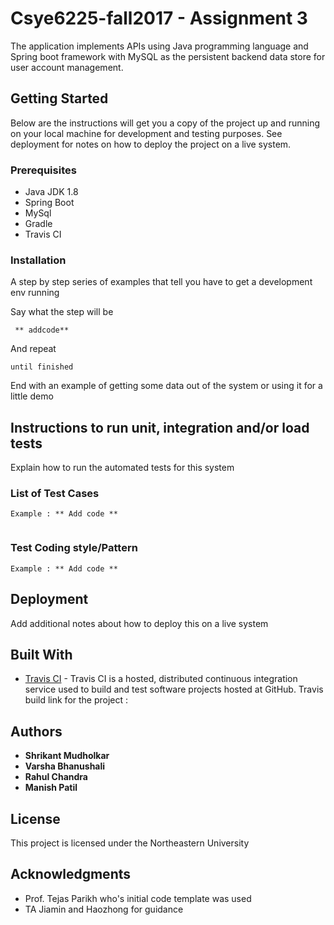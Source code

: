 # Csye6225-fall2017 - Assignment 3

The application implements APIs using Java programming language and Spring boot framework with MySQL as the persistent backend data store for user account management. 

## Getting Started

Below are the instructions will get you a copy of the project up and running on your local machine for development and testing purposes. See deployment for notes on how to deploy the project on a live system.

### Prerequisites
* Java JDK 1.8
* Spring Boot
* MySql
* Gradle
* Travis CI

### Installation

A step by step series of examples that tell you have to get a development env running

Say what the step will be

```
 ** addcode**
```

And repeat

```
until finished
```

End with an example of getting some data out of the system or using it for a little demo

## Instructions to run unit, integration and/or load tests

Explain how to run the automated tests for this system

### List of Test Cases


```
Example : ** Add code **


```

### Test Coding style/Pattern

```
Example : ** Add code **
```

## Deployment

Add additional notes about how to deploy this on a live system

## Built With

* [Travis CI](https://travis-ci.com/) - Travis CI is a hosted, distributed continuous integration service used to build and test software projects hosted at GitHub.
Travis build link for the project : 

## Authors

* **Shrikant Mudholkar** 
* **Varsha Bhanushali**
* **Rahul Chandra**
* **Manish Patil**

## License

This project is licensed under the Northeastern University

## Acknowledgments

* Prof. Tejas Parikh who's initial code template was used
* TA Jiamin and Haozhong for guidance 

